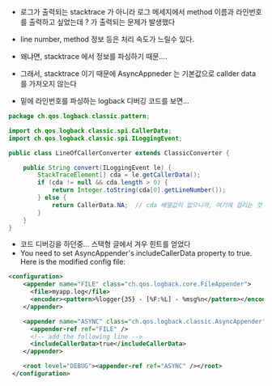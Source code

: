 - 로그가 출력되는 stacktrace 가 아니라 로그 메세지에서 method 이름과 라인번호를 출력하고 싶었는데 ? 가 출력되는 문제가 발생했다

- line number, method 정보 등은 처리 속도가 느릴수 있다.
- 왜냐면, stacktrace 에서 정보를 파싱하기 때문....
- 그래서, stacktrace 이기 때문에 AsyncAppneder 는 기본값으로 callder data 를 가져오지 않는다
- 밑에 라인번호를 파싱하는 logback 디버깅 코드를 보면...
```java
package ch.qos.logback.classic.pattern;

import ch.qos.logback.classic.spi.CallerData;
import ch.qos.logback.classic.spi.ILoggingEvent;

public class LineOfCallerConverter extends ClassicConverter {

    public String convert(ILoggingEvent le) {
        StackTraceElement[] cda = le.getCallerData();
        if (cda != null && cda.length > 0) {
            return Integer.toString(cda[0].getLineNumber());
        } else {
            return CallerData.NA;  // cda 배열값이 없으니까, 여기에 걸리는 것 ! NA = ? 문자열이다
        }
    }
}
```

- 코드 디버깅을 하던중... 스택형 글에서 겨우 힌트를 얻었다
- You need to set AsyncAppender's includeCallerData property to true. Here is the modified config file:
```xml
<configuration>
    <appender name="FILE" class="ch.qos.logback.core.FileAppender">
      <file>myapp.log</file>
      <encoder><pattern>%logger{35} - [%F:%L] - %msg%n</pattern></encoder>
    </appender>

    <appender name="ASYNC" class="ch.qos.logback.classic.AsyncAppender">
      <appender-ref ref="FILE" />
      <!-- add the following line -->
      <includeCallerData>true</includeCallerData>
    </appender>

    <root level="DEBUG"><appender-ref ref="ASYNC" /></root>
 </configuration>
```